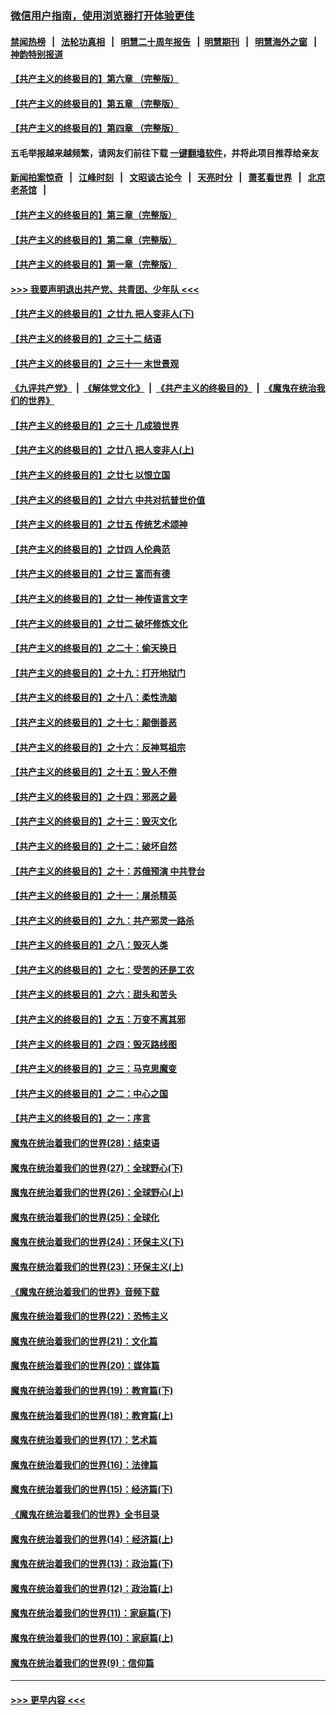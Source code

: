### [微信用户指南，使用浏览器打开体验更佳](https://github.com/gfw-breaker/banned-news1/blob/master/indexes/wechat-guide.md?t=0)
#### [禁闻热榜](热点新闻.md?t=0)  &nbsp;&nbsp;|&nbsp;&nbsp; [法轮功真相](https://github.com/gfw-breaker/truth/blob/master/README.md?t=0) &nbsp;&nbsp;|&nbsp;&nbsp; [明慧二十周年报告](https://github.com/gfw-breaker/mh-reports/blob/master/README.md?t=0) &nbsp;&nbsp;|&nbsp;&nbsp;[明慧期刊](https://github.com/gfw-breaker/mh-qikan) &nbsp;&nbsp;|&nbsp;&nbsp; [明慧海外之窗](https://github.com/gfw-breaker/mh-news/blob/master/README.md?t=0) &nbsp;&nbsp;|&nbsp;&nbsp; [神韵特别报道](https://github.com/gfw-breaker/mh-news/blob/master/shenyun.md?t=0)
#### [【共产主义的终极目的】第六章 （完整版）](../pages/nsc422/n11428913.md?t=02071044) 
#### [【共产主义的终极目的】第五章 （完整版）](../pages/nsc422/n11428912.md?t=02071044) 
#### [【共产主义的终极目的】第四章 （完整版）](../pages/nsc422/n11428907.md?t=02071044) 
#### 五毛举报越来越频繁，请网友们前往下载 [一键翻墙软件](https://github.com/gfw-breaker/ssr-accounts)，并将此项目推荐给亲友
#### [新闻拍案惊奇](https://github.com/gfw-breaker/banned-news1/blob/master/pages/link4.md) &nbsp;&nbsp;|&nbsp;&nbsp; [江峰时刻](https://github.com/gfw-breaker/banned-news1/blob/master/pages/link4.md) &nbsp;&nbsp;|&nbsp;&nbsp; [文昭谈古论今](https://github.com/gfw-breaker/banned-news1/blob/master/pages/link4.md) &nbsp;&nbsp;|&nbsp;&nbsp; [天亮时分](https://github.com/gfw-breaker/banned-news1/blob/master/pages/link4.md) &nbsp;&nbsp;|&nbsp;&nbsp; [萧茗看世界](https://github.com/gfw-breaker/banned-news1/blob/master/pages/link4.md) &nbsp;&nbsp;|&nbsp;&nbsp; [北京老茶馆](https://github.com/gfw-breaker/banned-news1/blob/master/pages/link4.md) &nbsp;&nbsp;|&nbsp;&nbsp; 
#### [【共产主义的终极目的】第三章（完整版）](../pages/nsc422/n11428848.md?t=02071044) 
#### [【共产主义的终极目的】第二章（完整版）](../pages/nsc422/n11428831.md?t=02071044) 
#### [【共产主义的终极目的】第一章（完整版）](../pages/nsc422/n11417651.md?t=02071044) 
#### [>>> 我要声明退出共产党、共青团、少年队 <<<](https://github.com/begood0513/goodnews/blob/master/quit/letter.md) 
#### [【共产主义的终极目的】之廿九 把人变非人(下)](../pages/nsc422/n11344140.md?t=02071044) 
#### [【共产主义的终极目的】之三十二 结语](../pages/nsc422/n11360535.md?t=02071044) 
#### [【共产主义的终极目的】之三十一 末世景观](../pages/nsc422/n11351129.md?t=02071044) 
#### [《九评共产党》](https://github.com/begood0513/9ping.md/blob/master/README.md) &nbsp;|&nbsp; [《解体党文化》](../../../../jtdwh.md/blob/master/README.md)  &nbsp;|&nbsp; [《共产主义的终极目的》](../../../../gczydzjmd.md/blob/master/README.md) &nbsp;|&nbsp; [《魔鬼在统治我们的世界》](../../../../mgztzwmdsj.md/blob/master/README.md) 
#### [【共产主义的终极目的】之三十 几成狼世界](../pages/nsc422/n11348280.md?t=02071044) 
#### [【共产主义的终极目的】之廿八 把人变非人(上)](../pages/nsc422/n11340492.md?t=02071044) 
#### [【共产主义的终极目的】之廿七 以恨立国](../pages/nsc422/n11336944.md?t=02071044) 
#### [【共产主义的终极目的】之廿六 中共对抗普世价值](../pages/nsc422/n11324785.md?t=02071044) 
#### [【共产主义的终极目的】之廿五 传统艺术颂神](../pages/nsc422/n11296396.md?t=02071044) 
#### [【共产主义的终极目的】之廿四 人伦典范](../pages/nsc422/n11296397.md?t=02071044) 
#### [【共产主义的终极目的】之廿三 富而有德](../pages/nsc422/n11283598.md?t=02071044) 
#### [【共产主义的终极目的】之廿一 神传语言文字](../pages/nsc422/n11263265.md?t=02071044) 
#### [【共产主义的终极目的】之廿二 破坏修炼文化](../pages/nsc422/n11245728.md?t=02071044) 
#### [【共产主义的终极目的】之二十：偷天换日](../pages/nsc422/n11238846.md?t=02071044) 
#### [【共产主义的终极目的】之十九：打开地狱门](../pages/nsc422/n11206376.md?t=02071044) 
#### [【共产主义的终极目的】之十八：柔性洗脑](../pages/nsc422/n11199994.md?t=02071044) 
#### [【共产主义的终极目的】之十七：颠倒善恶](../pages/nsc422/n11179782.md?t=02071044) 
#### [【共产主义的终极目的】之十六：反神骂祖宗](../pages/nsc422/n11166798.md?t=02071044) 
#### [【共产主义的终极目的】之十五：毁人不倦](../pages/nsc422/n11166792.md?t=02071044) 
#### [【共产主义的终极目的】之十四：邪恶之最](../pages/nsc422/n11150249.md?t=02071044) 
#### [【共产主义的终极目的】之十三：毁灭文化](../pages/nsc422/n11135227.md?t=02071044) 
#### [【共产主义的终极目的】之十二：破坏自然](../pages/nsc422/n11135214.md?t=02071044) 
#### [【共产主义的终极目的】之十：苏俄预演 中共登台](../pages/nsc422/n11118424.md?t=02071044) 
#### [【共产主义的终极目的】之十一：屠杀精英](../pages/nsc422/n11118442.md?t=02071044) 
#### [【共产主义的终极目的】之九：共产邪灵一路杀](../pages/nsc422/n11114139.md?t=02071044) 
#### [【共产主义的终极目的】之八：毁灭人类](../pages/nsc422/n11108503.md?t=02071044) 
#### [【共产主义的终极目的】之七：受苦的还是工农](../pages/nsc422/n11101809.md?t=02071044) 
#### [【共产主义的终极目的】之六：甜头和苦头](../pages/nsc422/n11096971.md?t=02071044) 
#### [【共产主义的终极目的】之五：万变不离其邪](../pages/nsc422/n11091285.md?t=02071044) 
#### [【共产主义的终极目的】之四：毁灭路线图](../pages/nsc422/n11086284.md?t=02071044) 
#### [【共产主义的终极目的】之三：马克思魔变](../pages/nsc422/n11061941.md?t=02071044) 
#### [【共产主义的终极目的】之二：中心之国](../pages/nsc422/n11047728.md?t=02071044) 
#### [【共产主义的终极目的】之一：序言](../pages/nsc422/n11086077.md?t=02071044) 
#### [魔鬼在统治着我们的世界(28)：结束语](../pages/nsc422/n10936246.md?t=02071044) 
#### [魔鬼在统治着我们的世界(27)：全球野心(下)](../pages/nsc422/n10928319.md?t=02071044) 
#### [魔鬼在统治着我们的世界(26)：全球野心(上)](../pages/nsc422/n10900318.md?t=02071044) 
#### [魔鬼在统治着我们的世界(25)：全球化](../pages/nsc422/n10788205.md?t=02071044) 
#### [魔鬼在统治着我们的世界(24)：环保主义(下)](../pages/nsc422/n10695307.md?t=02071044) 
#### [魔鬼在统治着我们的世界(23)：环保主义(上)](../pages/nsc422/n10688613.md?t=02071044) 
#### [《魔鬼在统治着我们的世界》音频下载](../pages/nsc422/n10635553.md?t=02071044) 
#### [魔鬼在统治着我们的世界(22)：恐怖主义](../pages/nsc422/n10614727.md?t=02071044) 
#### [魔鬼在统治着我们的世界(21)：文化篇](../pages/nsc422/n10597706.md?t=02071044) 
#### [魔鬼在统治着我们的世界(20)：媒体篇](../pages/nsc422/n10586579.md?t=02071044) 
#### [魔鬼在统治着我们的世界(19)：教育篇(下)](../pages/nsc422/n10564808.md?t=02071044) 
#### [魔鬼在统治着我们的世界(18)：教育篇(上)](../pages/nsc422/n10526970.md?t=02071044) 
#### [魔鬼在统治着我们的世界(17)：艺术篇](../pages/nsc422/n10499093.md?t=02071044) 
#### [魔鬼在统治着我们的世界(16)：法律篇](../pages/nsc422/n10485969.md?t=02071044) 
#### [魔鬼在统治着我们的世界(15)：经济篇(下)](../pages/nsc422/n10469975.md?t=02071044) 
#### [《魔鬼在统治着我们的世界》全书目录](../pages/nsc422/n10464261.md?t=02071044) 
#### [魔鬼在统治着我们的世界(14)：经济篇(上)](../pages/nsc422/n10457370.md?t=02071044) 
#### [魔鬼在统治着我们的世界(13)：政治篇(下)](../pages/nsc422/n10448270.md?t=02071044) 
#### [魔鬼在统治着我们的世界(12)：政治篇(上)](../pages/nsc422/n10444576.md?t=02071044) 
#### [魔鬼在统治着我们的世界(11)：家庭篇(下)](../pages/nsc422/n10440961.md?t=02071044) 
#### [魔鬼在统治着我们的世界(10)：家庭篇(上)](../pages/nsc422/n10435448.md?t=02071044) 
#### [魔鬼在统治着我们的世界(9)：信仰篇](../pages/nsc422/n10432159.md?t=02071044) 

----
#### [ >>> 更早内容 <<< ](../indexes/nsc422-earlier.md)
